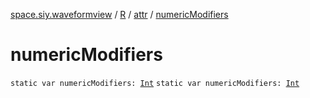 [space.siy.waveformview](../../index.md) / [R](../index.md) / [attr](index.md) / [numericModifiers](./numeric-modifiers.md)

# numericModifiers

`static var numericModifiers: `[`Int`](https://kotlinlang.org/api/latest/jvm/stdlib/kotlin/-int/index.html)
`static var numericModifiers: `[`Int`](https://kotlinlang.org/api/latest/jvm/stdlib/kotlin/-int/index.html)